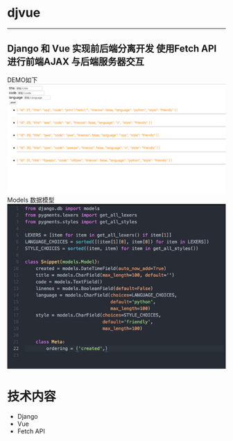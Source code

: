 # djvue
--------
## Django 和 Vue 实现前后端分离开发 使用Fetch API 进行前端AJAX 与后端服务器交互
DEMO如下
![demo](https://github.com/lmtry/djvue/blob/master/Demo/demo.png)
Models 数据模型
![Models](https://github.com/lmtry/djvue/blob/master/Demo/Models.jpeg)

# 技术内容
* Django
* Vue
* Fetch API

